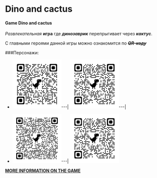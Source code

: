 # Dino and cactus
#### Game Dino and cactus 
_Развлекательная_ **игра** где ***динозаврик*** перепрыгивает через ***кактус***.

С главными героями данной игры можно 
ознакомится  по ~~***QR-коду***~~ 

###Персонажи:

- ![Dino](img/qrcode_dinoworldexpo.com.png)---|   ![Cactus](img/qrcode_babyplus.ua.png)---|



- ![Cactus](img/qrcode_cdn.27.ua.png)---| ![Cactus](img/qrcode_babyplus.ua.png)




__[MORE INFORMATION ON THE GAME](https://dino-chrome.com/)__

